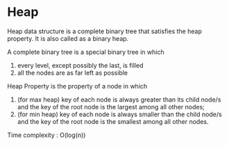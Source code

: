 # Heap
Heap data structure is a complete binary tree that satisfies the heap property. It is also called as a binary heap.

A complete binary tree is a special binary tree in which

1. every level, except possibly the last, is filled
2. all the nodes are as far left as possible

Heap Property is the property of a node in which

1. (for max heap) key of each node is always greater than its child node/s and the key of the root node is the largest among all other nodes;
2. (for min heap) key of each node is always smaller than the child node/s and the key of the root node is the smallest among all other nodes.

Time complexity : O(log(n))
